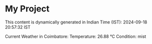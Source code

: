 # My Project

This content is dynamically generated in Indian Time (IST): 2024-09-18 20:57:32 IST


Current Weather in Coimbatore:
Temperature: 26.88 °C
Condition: mist
